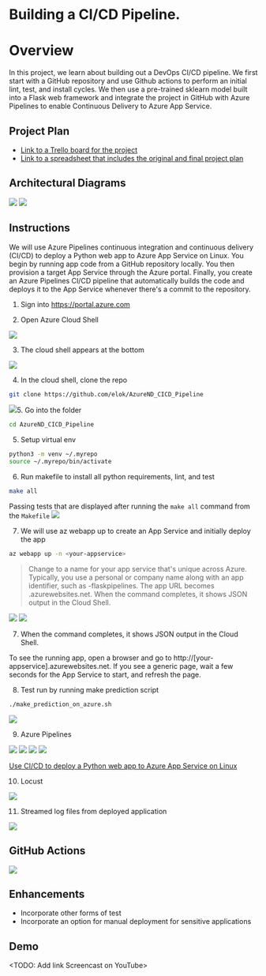# Building a CI/CD Pipeline.

# Overview

In this project, we learn about building out a DevOps CI/CD pipeline. We first start with a GitHub repository and use Github actions to perform an initial lint, test, and install cycles. We then use a pre-trained sklearn model built into a Flask web framework and integrate the project in GitHub with Azure Pipelines to enable Continuous Delivery to Azure App Service.

## Project Plan

* [Link to a Trello board for the project](https://trello.com/invite/b/zW4yWf6g/5bf9cc22582b06615e0a1923b4f38dbe/azure-devops-ci-cd-pipeline)
* [Link to a spreadsheet that includes the original and final project plan](https://docs.google.com/spreadsheets/d/1kz7bNuDeGY3deP0jfT86KPmY1-3nfg7pCFOZpwh7Z68/edit?usp=sharing)

## Architectural Diagrams

<img src="https://video.udacity-data.com/topher/2020/July/5f21ce4e_building-a-ci-cd-pipeline/building-a-ci-cd-pipeline.png">

<img src="https://video.udacity-data.com/topher/2020/August/5f3447ab_cd-diagram/cd-diagram.png">

## Instructions

We will use Azure Pipelines continuous integration and continuous delivery (CI/CD) to deploy a Python web app to Azure App Service on Linux. You begin by running app code from a GitHub repository locally. You then provision a target App Service through the Azure portal. Finally, you create an Azure Pipelines CI/CD pipeline that automatically builds the code and deploys it to the App Service whenever there's a commit to the repository.

1. Sign into https://portal.azure.com

2. Open Azure Cloud Shell
<img src="https://docs.microsoft.com/en-us/azure/devops/pipelines/media/python/azure-cloud-shell-button.png?view=azure-devops">

3. The cloud shell appears at the bottom
<img src="https://docs.microsoft.com/en-us/azure/devops/pipelines/media/python/azure-cloud-shell-interface.png?view=azure-devops">

4. In the cloud shell, clone the repo

  ```bash
  git clone https://github.com/elok/AzureND_CICD_Pipeline
  ```
  <img src="https://github.com/elok/AzureND_CICD_Pipeline/blob/main/screenshot_azure_cloud_shell_git.png?raw=true">5. Go into the folder

  ```bash
  cd AzureND_CICD_Pipeline
  ```

5. Setup virtual env
  ```bash
  python3 -m venv ~/.myrepo
  source ~/.myrepo/bin/activate
  ```
  
6. Run makefile to install all python requirements, lint, and test

  ```bash
  make all
  ```

  Passing tests that are displayed after running the `make all` command from the `Makefile`
  <img src="https://github.com/elok/AzureND_CICD_Pipeline/blob/main/screenshot_make_all.png?raw=true"> 

7. We will use az webapp up to create an App Service and initially deploy the app
  ```bash
  az webapp up -n <your-appservice>
  ```
  
  > Change <your-appservice> to a name for your app service that's unique across Azure.
  > Typically, you use a personal or company name along with an app identifier, such as 
  > <your-name>-flaskpipelines. The app URL becomes <your-appservice>.azurewebsites.net.
  > When the command completes, it shows JSON output in the Cloud Shell.
 
  <img src="screenshot_az_webapp_up.png">
  
  <img src="screenshot_app_service.png">

7. When the command completes, it shows JSON output in the Cloud Shell.

To see the running app, open a browser and go to http://[your-appservice].azurewebsites.net. If you see a generic page, wait a few seconds for the App Service to start, and refresh the page.

8. Test run by running make prediction script

  ```bash
  ./make_prediction_on_azure.sh
  ```
  <img src="screenshot_prediction.png">

9. Azure Pipelines

<img src="screenshot_azure_pipelines.png">
<img src="screenshot_pipeline_details.png">
<img src="screenshot_pipeline_deployed.png">
<img src="screenshot_make_prediction_azure.png">

[Use CI/CD to deploy a Python web app to Azure App Service on Linux](https://docs.microsoft.com/en-us/azure/devops/pipelines/ecosystems/python-webapp?view=azure-devops)

10. Locust

<img src="screenshot_locust.png">

11. Streamed log files from deployed application

<img src="screenshot_web_tail_log.png">

## GitHub Actions

<img src="screenshot_github_actions.png">

## Enhancements

- Incorporate other forms of test
- Incorporate an option for manual deployment for sensitive applications

## Demo 

<TODO: Add link Screencast on YouTube>


